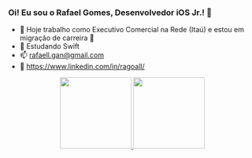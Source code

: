 ### Oi! Eu sou o Rafael Gomes, Desenvolvedor iOS Jr.! 📱

- 🔭 Hoje trabalho como Executivo Comercial na Rede (Itaú) e estou em migração de carreira 🤩
- 🌱 Estudando Swift 
- 📫 rafaell.gan@gmail.com
- 👔 https://www.linkedin.com/in/ragoall/

<div align="center">
  <a href="https://github.com/rafallgo">
  <img height="145em" src="https://github-readme-stats.vercel.app/api?username=rafallgo&show_icons=true&theme=dark&include_all_commits=true&count_private=true"/>
  <img height="145em" src="https://github-readme-stats.vercel.app/api/top-langs/?username=rafallgo&layout=compact&langs_count=7&theme=dark"/>
</div>

